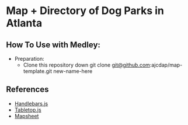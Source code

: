 # Map + Directory of Dog Parks in Atlanta

## How To Use with Medley:

- Preparation:
	- Clone this repository down
		git clone git@github.com:ajcdap/map-template.git new-name-here

## References
- [Handlebars.js](http://handlebarsjs.com/)
- [Tabletop.js](https://github.com/jsoma/tabletop)
- [Mapsheet](https://github.com/jsoma/mapsheet)